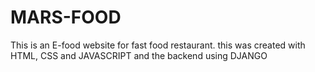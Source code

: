 # MARS-FOOD
This is an E-food website for fast food restaurant. this was created with HTML, CSS and JAVASCRIPT and the backend using DJANGO
